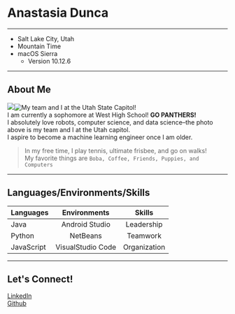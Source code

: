 # Anastasia Dunca
******
* Salt Lake City, Utah
* Mountain Time
* macOS Sierra
  * Version 10.12.6
******
## About Me
![](https://west.slcschools.org/brand/images/West-High-Spirit-Primary-Intro.png)![My team and I at the Utah State Capitol!](https://scontent-den4-1.xx.fbcdn.net/v/t1.0-9/86864346_1946567962153823_7336286530819850240_o.jpg?_nc_cat=105&_nc_sid=2d5d41&_nc_ohc=6YxpbsbhUdwAX_PNCye&_nc_ht=scontent-den4-1.xx&oh=4c79f6ff9c4ce1c10df0342bd810161b&oe=5EE6EA0D)  
I am currently a sophomore at West High School! **GO PANTHERS!**  
  I absolutely love robots, computer science, and data science–the photo above is my team and I at the Utah capitol.   
  I aspire to become a machine learning engineer once I am older.   
>In my free time, I play tennis, ultimate frisbee, and go on walks!  
>My favorite things are `Boba, Coffee, Friends, Puppies, and Computers`  
******
## Languages/Environments/Skills
|Languages | Environments | Skills |
|----------|:------------:|:------:|
|Java      |Android Studio|Leadership|
|Python    |NetBeans      |Teamwork|
|JavaScript|VisualStudio Code|Organization|
********
## Let's Connect!
[LinkedIn](https://www.linkedin.com/in/anastasia-dunca-267a4b1a8)  
[Github](https://github.com/anastasia21112)
